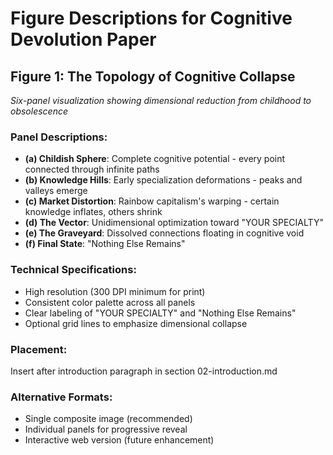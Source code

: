 # Figure Descriptions for Cognitive Devolution Paper

## Figure 1: The Topology of Cognitive Collapse
*Six-panel visualization showing dimensional reduction from childhood to obsolescence*

### Panel Descriptions:
- **(a) Childish Sphere**: Complete cognitive potential - every point connected through infinite paths
- **(b) Knowledge Hills**: Early specialization deformations - peaks and valleys emerge
- **(c) Market Distortion**: Rainbow capitalism's warping - certain knowledge inflates, others shrink
- **(d) The Vector**: Unidimensional optimization toward "YOUR SPECIALTY"
- **(e) The Graveyard**: Dissolved connections floating in cognitive void
- **(f) Final State**: "Nothing Else Remains"

### Technical Specifications:
- High resolution (300 DPI minimum for print)
- Consistent color palette across all panels
- Clear labeling of "YOUR SPECIALTY" and "Nothing Else Remains"
- Optional grid lines to emphasize dimensional collapse

### Placement:
Insert after introduction paragraph in section 02-introduction.md

### Alternative Formats:
- Single composite image (recommended)
- Individual panels for progressive reveal
- Interactive web version (future enhancement)